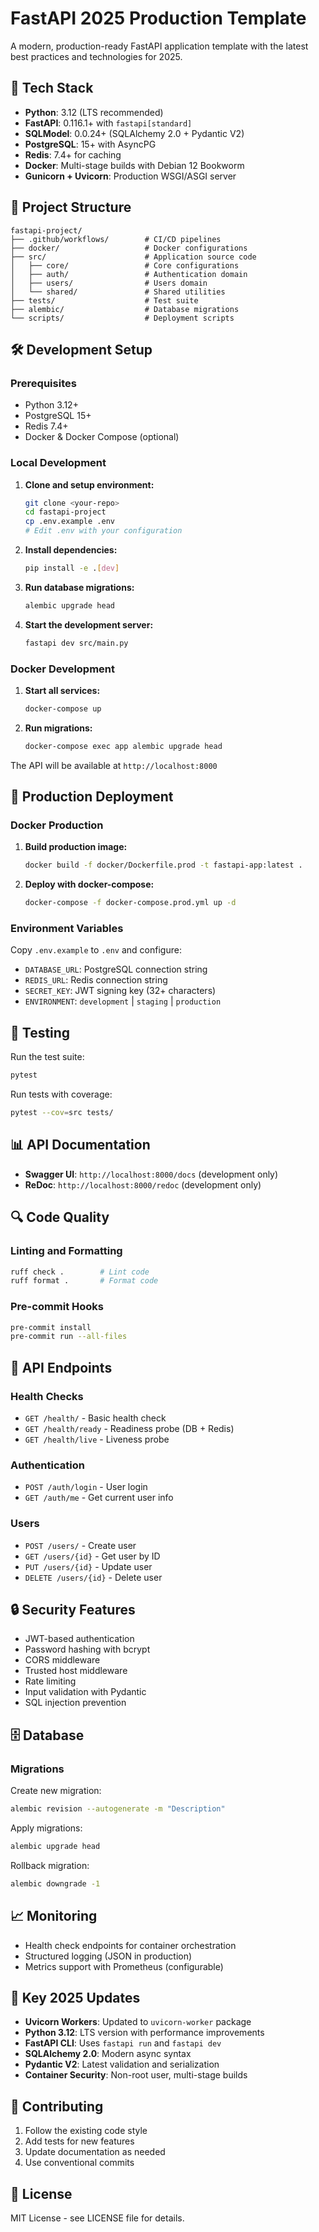 # FastAPI 2025 Production Template

A modern, production-ready FastAPI application template with the latest best practices and technologies for 2025.

## 🚀 Tech Stack

- **Python**: 3.12 (LTS recommended)
- **FastAPI**: 0.116.1+ with `fastapi[standard]`
- **SQLModel**: 0.0.24+ (SQLAlchemy 2.0 + Pydantic V2)
- **PostgreSQL**: 15+ with AsyncPG
- **Redis**: 7.4+ for caching
- **Docker**: Multi-stage builds with Debian 12 Bookworm
- **Gunicorn + Uvicorn**: Production WSGI/ASGI server

## 📁 Project Structure

```
fastapi-project/
├── .github/workflows/        # CI/CD pipelines
├── docker/                   # Docker configurations
├── src/                      # Application source code
│   ├── core/                 # Core configurations
│   ├── auth/                 # Authentication domain
│   ├── users/                # Users domain
│   └── shared/               # Shared utilities
├── tests/                    # Test suite
├── alembic/                  # Database migrations
└── scripts/                  # Deployment scripts
```

## 🛠 Development Setup

### Prerequisites

- Python 3.12+
- PostgreSQL 15+
- Redis 7.4+
- Docker & Docker Compose (optional)

### Local Development

1. **Clone and setup environment:**
   ```bash
   git clone <your-repo>
   cd fastapi-project
   cp .env.example .env
   # Edit .env with your configuration
   ```

2. **Install dependencies:**
   ```bash
   pip install -e .[dev]
   ```

3. **Run database migrations:**
   ```bash
   alembic upgrade head
   ```

4. **Start the development server:**
   ```bash
   fastapi dev src/main.py
   ```

### Docker Development

1. **Start all services:**
   ```bash
   docker-compose up
   ```

2. **Run migrations:**
   ```bash
   docker-compose exec app alembic upgrade head
   ```

The API will be available at `http://localhost:8000`

## 🚢 Production Deployment

### Docker Production

1. **Build production image:**
   ```bash
   docker build -f docker/Dockerfile.prod -t fastapi-app:latest .
   ```

2. **Deploy with docker-compose:**
   ```bash
   docker-compose -f docker-compose.prod.yml up -d
   ```

### Environment Variables

Copy `.env.example` to `.env` and configure:

- `DATABASE_URL`: PostgreSQL connection string
- `REDIS_URL`: Redis connection string  
- `SECRET_KEY`: JWT signing key (32+ characters)
- `ENVIRONMENT`: `development` | `staging` | `production`

## 🧪 Testing

Run the test suite:

```bash
pytest
```

Run tests with coverage:

```bash
pytest --cov=src tests/
```

## 📊 API Documentation

- **Swagger UI**: `http://localhost:8000/docs` (development only)
- **ReDoc**: `http://localhost:8000/redoc` (development only)

## 🔍 Code Quality

### Linting and Formatting

```bash
ruff check .        # Lint code
ruff format .       # Format code
```

### Pre-commit Hooks

```bash
pre-commit install
pre-commit run --all-files
```

## 📝 API Endpoints

### Health Checks
- `GET /health/` - Basic health check
- `GET /health/ready` - Readiness probe (DB + Redis)
- `GET /health/live` - Liveness probe

### Authentication
- `POST /auth/login` - User login
- `GET /auth/me` - Get current user info

### Users
- `POST /users/` - Create user
- `GET /users/{id}` - Get user by ID
- `PUT /users/{id}` - Update user
- `DELETE /users/{id}` - Delete user

## 🔒 Security Features

- JWT-based authentication
- Password hashing with bcrypt
- CORS middleware
- Trusted host middleware
- Rate limiting
- Input validation with Pydantic
- SQL injection prevention

## 🗄 Database

### Migrations

Create new migration:
```bash
alembic revision --autogenerate -m "Description"
```

Apply migrations:
```bash
alembic upgrade head
```

Rollback migration:
```bash
alembic downgrade -1
```

## 📈 Monitoring

- Health check endpoints for container orchestration
- Structured logging (JSON in production)
- Metrics support with Prometheus (configurable)

## 🚀 Key 2025 Updates

- **Uvicorn Workers**: Updated to `uvicorn-worker` package
- **Python 3.12**: LTS version with performance improvements
- **FastAPI CLI**: Uses `fastapi run` and `fastapi dev`
- **SQLAlchemy 2.0**: Modern async syntax
- **Pydantic V2**: Latest validation and serialization
- **Container Security**: Non-root user, multi-stage builds

## 🤝 Contributing

1. Follow the existing code style
2. Add tests for new features
3. Update documentation as needed
4. Use conventional commits

## 📄 License

MIT License - see LICENSE file for details.